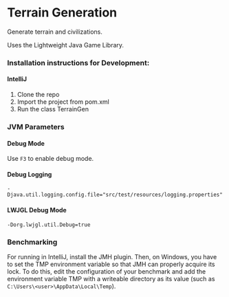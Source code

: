 # Terrain Generation
Generate terrain and civilizations.
  
Uses the Lightweight Java Game Library.  
### Installation instructions for Development:
#### IntelliJ
1. Clone the repo
2. Import the project from pom.xml
3. Run the class TerrainGen

### JVM Parameters
#### Debug Mode
Use `F3` to enable debug mode.

#### Debug Logging
`-Djava.util.logging.config.file="src/test/resources/logging.properties"`

#### LWJGL Debug Mode
`-Dorg.lwjgl.util.Debug=true`

### Benchmarking
For running in IntelliJ, install the JMH plugin. Then, on Windows, you have to set the TMP
environment variable so that JMH can properly acquire its lock. To do this, edit the configuration
of your benchmark and add the environment variable TMP with a writeable directory as its value
(such as `C:\Users\<user>\AppData\Local\Temp`).